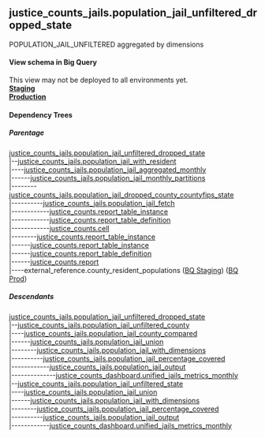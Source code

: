 ## justice_counts_jails.population_jail_unfiltered_dropped_state
POPULATION_JAIL_UNFILTERED aggregated by dimensions

#### View schema in Big Query
This view may not be deployed to all environments yet.<br/>
[**Staging**](https://console.cloud.google.com/bigquery?pli=1&p=recidiviz-staging&page=table&project=recidiviz-staging&d=justice_counts_jails&t=population_jail_unfiltered_dropped_state)
<br/>
[**Production**](https://console.cloud.google.com/bigquery?pli=1&p=recidiviz-123&page=table&project=recidiviz-123&d=justice_counts_jails&t=population_jail_unfiltered_dropped_state)
<br/>

#### Dependency Trees

##### Parentage
[justice_counts_jails.population_jail_unfiltered_dropped_state](../justice_counts_jails/population_jail_unfiltered_dropped_state.md) <br/>
|--[justice_counts_jails.population_jail_with_resident](../justice_counts_jails/population_jail_with_resident.md) <br/>
|----[justice_counts_jails.population_jail_aggregated_monthly](../justice_counts_jails/population_jail_aggregated_monthly.md) <br/>
|------[justice_counts_jails.population_jail_monthly_partitions](../justice_counts_jails/population_jail_monthly_partitions.md) <br/>
|--------[justice_counts_jails.population_jail_dropped_county_countyfips_state](../justice_counts_jails/population_jail_dropped_county_countyfips_state.md) <br/>
|----------[justice_counts_jails.population_jail_fetch](../justice_counts_jails/population_jail_fetch.md) <br/>
|------------[justice_counts.report_table_instance](../justice_counts/report_table_instance.md) <br/>
|------------[justice_counts.report_table_definition](../justice_counts/report_table_definition.md) <br/>
|------------[justice_counts.cell](../justice_counts/cell.md) <br/>
|--------[justice_counts.report_table_instance](../justice_counts/report_table_instance.md) <br/>
|------[justice_counts.report_table_instance](../justice_counts/report_table_instance.md) <br/>
|------[justice_counts.report_table_definition](../justice_counts/report_table_definition.md) <br/>
|------[justice_counts.report](../justice_counts/report.md) <br/>
|----external_reference.county_resident_populations ([BQ Staging](https://console.cloud.google.com/bigquery?pli=1&p=recidiviz-staging&page=table&project=recidiviz-staging&d=external_reference&t=county_resident_populations)) ([BQ Prod](https://console.cloud.google.com/bigquery?pli=1&p=recidiviz-123&page=table&project=recidiviz-123&d=external_reference&t=county_resident_populations)) <br/>


##### Descendants
[justice_counts_jails.population_jail_unfiltered_dropped_state](../justice_counts_jails/population_jail_unfiltered_dropped_state.md) <br/>
|--[justice_counts_jails.population_jail_unfiltered_county](../justice_counts_jails/population_jail_unfiltered_county.md) <br/>
|----[justice_counts_jails.population_jail_county_compared](../justice_counts_jails/population_jail_county_compared.md) <br/>
|------[justice_counts_jails.population_jail_union](../justice_counts_jails/population_jail_union.md) <br/>
|--------[justice_counts_jails.population_jail_with_dimensions](../justice_counts_jails/population_jail_with_dimensions.md) <br/>
|----------[justice_counts_jails.population_jail_percentage_covered](../justice_counts_jails/population_jail_percentage_covered.md) <br/>
|------------[justice_counts_jails.population_jail_output](../justice_counts_jails/population_jail_output.md) <br/>
|--------------[justice_counts_dashboard.unified_jails_metrics_monthly](../justice_counts_dashboard/unified_jails_metrics_monthly.md) <br/>
|--[justice_counts_jails.population_jail_unfiltered_state](../justice_counts_jails/population_jail_unfiltered_state.md) <br/>
|----[justice_counts_jails.population_jail_union](../justice_counts_jails/population_jail_union.md) <br/>
|------[justice_counts_jails.population_jail_with_dimensions](../justice_counts_jails/population_jail_with_dimensions.md) <br/>
|--------[justice_counts_jails.population_jail_percentage_covered](../justice_counts_jails/population_jail_percentage_covered.md) <br/>
|----------[justice_counts_jails.population_jail_output](../justice_counts_jails/population_jail_output.md) <br/>
|------------[justice_counts_dashboard.unified_jails_metrics_monthly](../justice_counts_dashboard/unified_jails_metrics_monthly.md) <br/>

